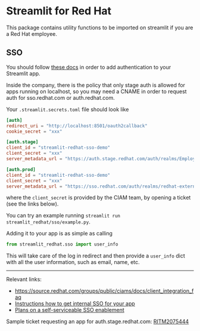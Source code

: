 # Streamlit for Red Hat

This package contains utility functions to be imported on streamlit if you
are a Red Hat employee.

## SSO

You should follow [these docs](https://docs.streamlit.io/develop/concepts/connections/authentication)
in order to add authentication to your Streamlit app.

Inside the company, there is the policy that only stage auth is allowed for
apps running on localhost, so you may need a CNAME in order to request auth
for sso.redhat.com or auth.redhat.com.

Your `.streamlit.secrets.toml` file should look like
```toml
[auth]
redirect_uri = "http://localhost:8501/oauth2callback"
cookie_secret = "xxx"

[auth.stage]
client_id = "streamlit-redhat-sso-demo"
client_secret = "xxx"
server_metadata_url = "https://auth.stage.redhat.com/auth/realms/EmployeeIDP/.well-known/openid-configuration"

[auth.prod]
client_id = "streamlit-redhat-sso-demo"
client_secret = "xxx"
server_metadata_url = "https://sso.redhat.com/auth/realms/redhat-external/.well-known/openid-configuration"
```

where the `client_secret` is provided by the CIAM team, by opening a ticket
(see the links below).

You can try an example running `streamlit run streamlit_redhat/sso/example.py`.

Adding it to your app is as simple as calling
```python
from streamlit_redhat.sso import user_info
```

This will take care of the log in redirect and then provide a `user_info` dict
with all the user information, such as email, name, etc.

---

Relevant links:

- https://source.redhat.com/groups/public/ciams/docs/client_integration_faq
- [Instructions how to get internal SSO for your app](https://source.redhat.com/groups/public/identity-access-management/it_iam_internal_sso_int_idp_wiki/how_to_get_sso_for_your_application_or_vendor)
- [Plans on a self-serviceable SSO enablement](https://source.redhat.com/groups/public/ciams/docs/company_single_sign_on_enablement_guide_3rd_party_idpsaml_federation_for_customers)

Sample ticket requesting an app for auth.stage.redhat.com: [RITM2075444](https://redhat.service-now.com/help?id=rh_ticket&table=sc_req_item&sys_id=28e0293d3b05ae58aa748c9c24e45ab3)
